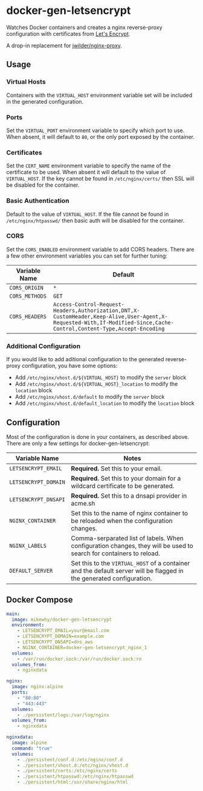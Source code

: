 # docker-gen-letsencrypt

Watches Docker containers and creates a nginx reverse-proxy
configuration with certificates from [Let's Encrypt](https://letsencrypt.org/).

A drop-in replacement for [jwilder/nginx-proxy](https://github.com/jwilder/nginx-proxy).

## Usage

### Virtual Hosts

Containers with the `VIRTUAL_HOST` environment variable set will be
included in the generated configuration.

### Ports

Set the `VIRTUAL_PORT` environment variable to specify which port to
use. When absent, it will default to `80`, or the only port exposed by
the container.

### Certificates

Set the `CERT_NAME` environment variable to specify the name of the
certificate to be used. When absent it will default to the value of
`VIRTUAL_HOST`. If the key cannot be found in `/etc/nginx/certs/` then
SSL will be disabled for the container.

### Basic Authentication

Default to the value of `VIRTUAL_HOST`. If the file cannot be found in
`/etc/nginx/htpasswd/` then basic auth will be disabled for the container.

### CORS

Set the `CORS_ENABLED` environment variable to add CORS headers. There
are a few other environment variables you can set for further tuning:

Variable Name | Default
---|---
`CORS_ORIGIN` | `*`
`CORS_METHODS` | `GET`
`CORS_HEADERS` | `Access-Control-Request-Headers,Authorization,DNT,X-CustomHeader,Keep-Alive,User-Agent,X-Requested-With,If-Modified-Since,Cache-Control,Content-Type,Accept-Encoding`

### Additional Configuration

If you would like to add aditional configuration to the generated
reverse-proxy configuration, you have some options:

- Add `/etc/nginx/vhost.d/${VIRTUAL_HOST}` to modify the `server` block
- Add `/etc/nginx/vhost.d/${VIRTUAL_HOST}_location` to modify the `location` block
- Add `/etc/nginx/vhost.d/default` to modify the `server` block
- Add `/etc/nginx/vhost.d/default_location` to modify the `location` block

## Configuration

Most of the configuration is done in your containers, as described
above. There are only a few settings for docker-gen-letsencrypt:

Variable Name | Notes
---|---
`LETSENCRYPT_EMAIL` | **Required.** Set this to your email.
`LETSENCRYPT_DOMAIN` | **Required.** Set this to your domain for a wildcard certificate to be generated.
`LETSENCRYPT_DNSAPI` | **Required.** Set this to a dnsapi provider in acme.sh
`NGINX_CONTAINER` | Set this to the name of nginx container to be reloaded when the configuration changes.
`NGINX_LABELS` | Comma-serparated list of labels. When configuration changes, they will be used to search for containers to reload.
`DEFAULT_SERVER` | Set this to the `VIRTUAL_HOST` of a container and the default server will be flagged in the generated configuration.

## Docker Compose

```yaml
main:
  image: mikewhy/docker-gen-letsencrypt
  environment:
    - LETSENCRYPT_EMAIL=your@email.com
    - LETSENCRYPT_DOMAIN=example.com
    - LETSENCRYPT_DNSAPI=dns_aws
    - NGINX_CONTAINER=docker-gen-letsencrypt_nginx_1
  volumes:
    - /var/run/docker.sock:/var/run/docker.sock:ro
  volumes_from:
    - nginxdata

nginx:
  image: nginx:alpine
  ports:
    - "80:80"
    - "443:443"
  volumes:
    - ./persistent/logs:/var/log/nginx
  volumes_from:
    - nginxdata

nginxdata:
  image: alpine
  command: "true"
  volumes:
    - ./persistent/conf.d:/etc/nginx/conf.d
    - ./persistent/vhost.d:/etc/nginx/vhost.d
    - ./persistent/certs:/etc/nginx/certs
    - ./persistent/htpasswd:/etc/nginx/htpasswd
    - ./persistent/html:/usr/share/nginx/html
```
